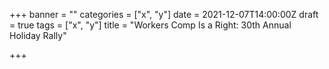 +++
banner = ""
categories = ["x", "y"]
date = 2021-12-07T14:00:00Z
draft = true
tags = ["x", "y"]
title = "Workers Comp Is a Right: 30th Annual Holiday Rally"

+++
